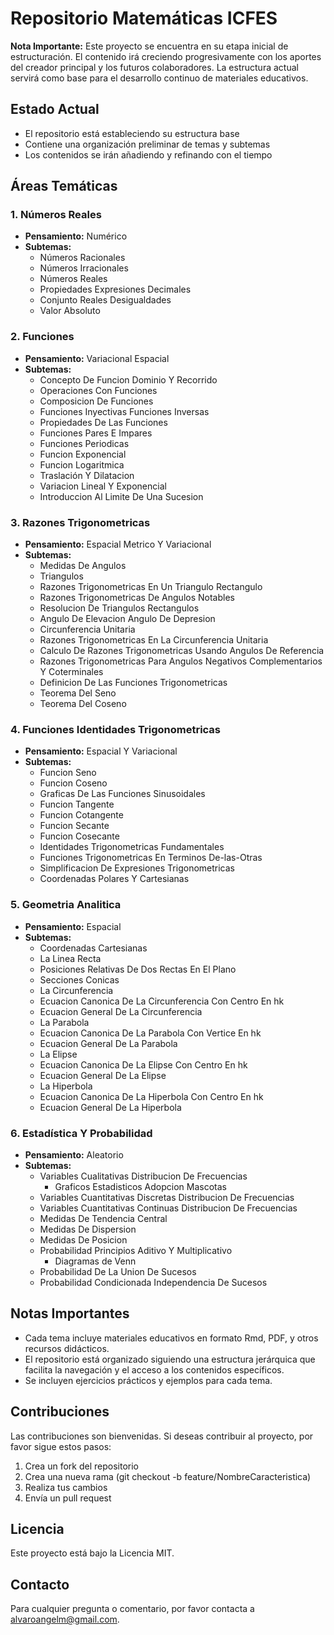 # Repositorio Matemáticas ICFES

**Nota Importante:** Este proyecto se encuentra en su etapa inicial de estructuración. 
El contenido irá creciendo progresivamente con los aportes del creador principal y los 
futuros colaboradores. La estructura actual servirá como base para el desarrollo 
continuo de materiales educativos.

## Estado Actual
- El repositorio está estableciendo su estructura base
- Contiene una organización preliminar de temas y subtemas
- Los contenidos se irán añadiendo y refinando con el tiempo

## Áreas Temáticas

### 1. Números Reales
- **Pensamiento:** Numérico
- **Subtemas:**
  - Números Racionales
  - Números Irracionales
  - Números Reales
  - Propiedades Expresiones Decimales
  - Conjunto Reales Desigualdades
  - Valor Absoluto

### 2. Funciones
- **Pensamiento:** Variacional Espacial
- **Subtemas:**
  - Concepto De Funcion Dominio Y Recorrido
  - Operaciones Con Funciones
  - Composicion De Funciones
  - Funciones Inyectivas Funciones Inversas
  - Propiedades De Las Funciones
  - Funciones Pares E Impares
  - Funciones Periodicas
  - Funcion Exponencial
  - Funcion Logaritmica
  - Traslación Y Dilatacion
  - Variacion Lineal Y Exponencial
  - Introduccion Al Limite De Una Sucesion

### 3. Razones Trigonometricas
- **Pensamiento:** Espacial Metrico Y Variacional
- **Subtemas:**
  - Medidas De Angulos
  - Triangulos
  - Razones Trigonometricas En Un Triangulo Rectangulo
  - Razones Trigonometricas De Angulos Notables
  - Resolucion De Triangulos Rectangulos
  - Angulo De Elevacion Angulo De Depresion
  - Circunferencia Unitaria
  - Razones Trigonometricas En La Circunferencia Unitaria
  - Calculo De Razones Trigonometricas Usando Angulos De Referencia
  - Razones Trigonometricas Para Angulos Negativos Complementarios Y Coterminales
  - Definicion De Las Funciones Trigonometricas
  - Teorema Del Seno
  - Teorema Del Coseno

### 4. Funciones Identidades Trigonometricas
- **Pensamiento:** Espacial Y Variacional
- **Subtemas:**
  - Funcion Seno
  - Funcion Coseno
  - Graficas De Las Funciones Sinusoidales
  - Funcion Tangente
  - Funcion Cotangente
  - Funcion Secante
  - Funcion Cosecante
  - Identidades Trigonometricas Fundamentales
  - Funciones Trigonometricas En Terminos De-las-Otras
  - Simplificacion De Expresiones Trigonometricas
  - Coordenadas Polares Y Cartesianas

### 5. Geometria Analitica
- **Pensamiento:** Espacial
- **Subtemas:**
  - Coordenadas Cartesianas
  - La Linea Recta
  - Posiciones Relativas De Dos Rectas En El Plano
  - Secciones Conicas
  - La Circunferencia
  - Ecuacion Canonica De La Circunferencia Con Centro En hk
  - Ecuacion General De La Circunferencia
  - La Parabola
  - Ecuacion Canonica De La Parabola Con Vertice En hk
  - Ecuacion General De La Parabola
  - La Elipse
  - Ecuacion Canonica De La Elipse Con Centro En hk
  - Ecuacion General De La Elipse
  - La Hiperbola
  - Ecuacion Canonica De La Hiperbola Con Centro En hk
  - Ecuacion General De La Hiperbola

### 6. Estadística Y Probabilidad
- **Pensamiento:** Aleatorio
- **Subtemas:**
  - Variables Cualitativas Distribucion De Frecuencias
    - Graficos Estadisticos Adopcion Mascotas
  - Variables Cuantitativas Discretas Distribucion De Frecuencias
  - Variables Cuantitativas Continuas Distribucion De Frecuencias
  - Medidas De Tendencia Central
  - Medidas De Dispersion
  - Medidas De Posicion
  - Probabilidad Principios Aditivo Y Multiplicativo
    - Diagramas de Venn
  - Probabilidad De La Union De Sucesos
  - Probabilidad Condicionada Independencia De Sucesos

## Notas Importantes
- Cada tema incluye materiales educativos en formato Rmd, PDF, y otros recursos didácticos.
- El repositorio está organizado siguiendo una estructura jerárquica que facilita la navegación y el acceso a los contenidos específicos.
- Se incluyen ejercicios prácticos y ejemplos para cada tema.

## Contribuciones
Las contribuciones son bienvenidas. Si deseas contribuir al proyecto, por favor sigue estos pasos:
1. Crea un fork del repositorio
2. Crea una nueva rama (git checkout -b feature/NombreCaracteristica)
3. Realiza tus cambios
4. Envía un pull request

## Licencia
Este proyecto está bajo la Licencia MIT.

## Contacto
Para cualquier pregunta o comentario, por favor contacta a alvaroangelm@gmail.com.